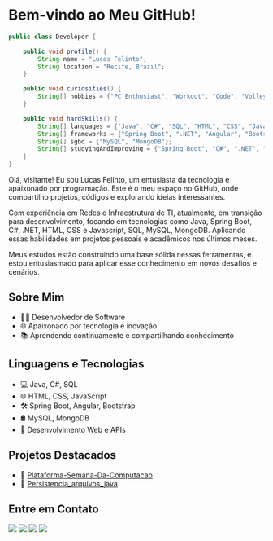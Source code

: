 # Bem-vindo ao Meu GitHub!
```java
public class Developer {  

    public void profile() {
        String name = "Lucas Felinto";
        String location = "Recife, Brazil";
    }

    public void curiosities() {
        String[] hobbies = {"PC Enthusiast", "Workout", "Code", "Volleyball", "Animes", "Self-knowledge"};
    }

    public void hardSkills() {
        String[] languages = {"Java", "C#", "SQL", "HTML", "CSS", "Javascript"};
        String[] frameworks = {"Spring Boot", ".NET", "Angular", "Bootstrap"};
        String[] sgbd = {"MySQL", "MongoDB"};
        String[] studyingAndImproving = {"Spring Boot", "C#", ".NET", "Angular", "Bootstrap"};
    }
}
```
Olá, visitante! Eu sou Lucas Felinto, um entusiasta da tecnologia e apaixonado por programação. Este é o meu espaço no GitHub, onde compartilho projetos, códigos e explorando ideias interessantes.

Com experiência em Redes e Infraestrutura de TI, atualmente, em transição para desenvolvimento, focando em tecnologias como Java, Spring Boot, C#, .NET, HTML, CSS e Javascript, SQL, MySQL, MongoDB. Aplicando essas habilidades em projetos pessoais e acadêmicos nos últimos meses.

Meus estudos estão construindo uma base sólida nessas ferramentas, e estou entusiasmado para aplicar esse conhecimento em novos desafios e cenários.


## Sobre Mim

- 👨‍💻 Desenvolvedor de Software
- 🌐 Apaixonado por tecnologia e inovação
- 📚 Aprendendo continuamente e compartilhando conhecimento

## Linguagens e Tecnologias

- 💻 Java, C#, SQL
- 🌐 HTML, CSS, JavaScript
- 🛠️ Spring Boot, Angular, Bootstrap
- 🛢️ MySQL, MongoDB
- 🚀 Desenvolvimento Web e APIs

## Projetos Destacados

- 🌟 <a href="https://github.com/rafaelpdemelo/Plataforma-Semana-Da-Computacao/tree/master" target="_blank"> Plataforma-Semana-Da-Computacao</a>
- 🌟 <a href="https://github.com/lucasvfelinto/Persistencia_arquivos_java" target="_blank"> Persistencia_arquivos_java</a>

## Entre em Contato

<a href="https://www.linkedin.com/in/lucasvfelinto/" target="_blank"><img src="https://img.shields.io/badge/-LinkedIn-%230077B5?style=for-the-badge&logo=linkedin&logoColor=white" target="_blank"></a>
<a href="https://lucas-felinto-curriculo_2022.surge.sh/" target="_blank"><img src="https://img.shields.io/badge/-My%20WebSite-%23000000?style=for-the-badge&logo=website&logoColor=white&color=purple"></a>
<a href = "mailto: lucas.felinto.office@gmail.com"><img src="https://img.shields.io/badge/Gmail-D14836?style=for-the-badge&logo=gmail&logoColor=white" target="_blank"></a>
<a href="https://instagram.com/lucasvfelinto" target="_blank"><img src="https://img.shields.io/badge/-Instagram-%23E4405F?style=for-the-badge&logo=instagram&logoColor=white"></a>


